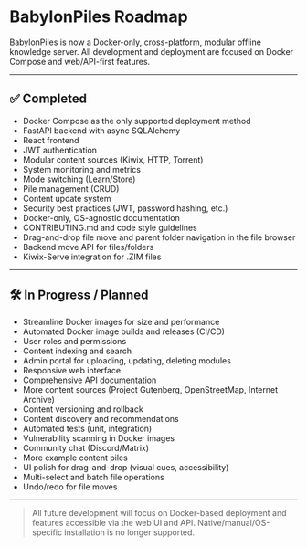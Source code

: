 # BabylonPiles Roadmap

BabylonPiles is now a Docker-only, cross-platform, modular offline knowledge server. All development and deployment are focused on Docker Compose and web/API-first features.

---

## ✅ Completed
- Docker Compose as the only supported deployment method
- FastAPI backend with async SQLAlchemy
- React frontend
- JWT authentication
- Modular content sources (Kiwix, HTTP, Torrent)
- System monitoring and metrics
- Mode switching (Learn/Store)
- Pile management (CRUD)
- Content update system
- Security best practices (JWT, password hashing, etc.)
- Docker-only, OS-agnostic documentation
- CONTRIBUTING.md and code style guidelines
- Drag-and-drop file move and parent folder navigation in the file browser
- Backend move API for files/folders
- Kiwix-Serve integration for .ZIM files

---

## 🛠️ In Progress / Planned
- Streamline Docker images for size and performance
- Automated Docker image builds and releases (CI/CD)
- User roles and permissions
- Content indexing and search
- Admin portal for uploading, updating, deleting modules
- Responsive web interface
- Comprehensive API documentation
- More content sources (Project Gutenberg, OpenStreetMap, Internet Archive)
- Content versioning and rollback
- Content discovery and recommendations
- Automated tests (unit, integration)
- Vulnerability scanning in Docker images
- Community chat (Discord/Matrix)
- More example content piles
- UI polish for drag-and-drop (visual cues, accessibility)
- Multi-select and batch file operations
- Undo/redo for file moves

---

> All future development will focus on Docker-based deployment and features accessible via the web UI and API. Native/manual/OS-specific installation is no longer supported.
